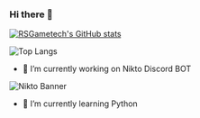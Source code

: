### Hi there 👋

[![RSGametech's GitHub stats](https://github-readme-stats.vercel.app/api?username=RSGameTech&show_icons=true&theme=vision-friendly-dark)](https://github.com/RSGameTech)

![Top Langs](https://github-readme-stats.vercel.app/api/top-langs/?username=RSGameTech&theme=onedark&layout=compact)

- 🔭 I’m currently working on Nikto Discord BOT

![Nikto Banner](https://cdn.discordapp.com/attachments/843547485540188181/843547960657707018/Nikto_Banner.png "Nikto Banner")

- 🌱 I’m currently learning Python
<!--
- 👯 I’m looking to collaborate on ...
- 🤔 I’m looking for help with ...
- 💬 Ask me about ...
- 📫 How to reach me: ...
- 😄 Pronouns: ...
- ⚡ Fun fact: ...
-->
